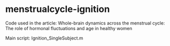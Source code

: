 # menstrualcycle-ignition
Code used in the article: 
Whole-brain dynamics across the menstrual cycle: The role of hormonal fluctuations and age in healthy women

Main script: Ignition_SingleSubject.m
